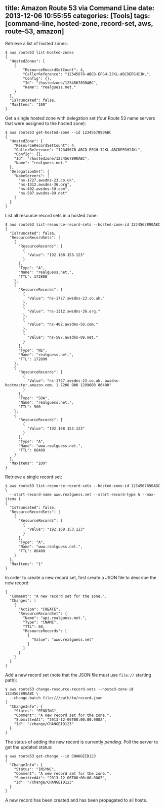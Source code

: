 title: Amazon Route 53 via Command Line
date: 2013-12-06 10:55:55
categories: [Tools]
tags: [command-line, hosted-zone, record-set, aws, route-53, amazon]
---

Retrieve a list of hosted zones:

```
$ aws route53 list-hosted-zones          
{
  "HostedZones": [
    {
        "ResourceRecordSetCount": 4,
        "CallerReference": "12345678-ABCD-EFGH-IJKL-ABCDEFGHIJKL",
        "Config": {},
        "Id": "/hostedzone/1234567890ABC",
        "Name": "realguess.net."
    }
  ], 
  "IsTruncated": false, 
  "MaxItems": "100"
}
```

Get a single hosted zone with delegation set (four Route 53 name servers that were assigned to the hosted zone):

```
$ aws route53 get-hosted-zone --id 1234567890ABC
{
  "HostedZone": {
    "ResourceRecordSetCount": 4,
    "CallerReference": "12345678-ABCD-EFGH-IJKL-ABCDEFGHIJKL",
    "Config": {},
    "Id": "/hostedzone/1234567890ABC",
    "Name": "realguess.net."
  },
  "DelegationSet": {
    "NameServers": [
      "ns-1727.awsdns-23.co.uk",
      "ns-1312.awsdns-36.org",
      "ns-402.awsdns-50.com",
      "ns-587.awsdns-09.net"
    ]
  }
}
```

List all resource record sets in a hosted zone:

```
$ aws route53 list-resource-record-sets --hosted-zone-id 1234567890ABC
{
  "IsTruncated": false,
  "ResourceRecordSets": [
    {
      "ResourceRecords": [
        {
          "Value": "192.168.153.123"
        }
      ],
      "Type": "A",
      "Name": "realguess.net.",
      "TTL": 172800
    },
    {
      "ResourceRecords": [
        {
          "Value": "ns-1727.awsdns-23.co.uk."
        },
        {
          "Value": "ns-1312.awsdns-36.org."
        },
        {
          "Value": "ns-402.awsdns-50.com."
        },
        {
          "Value": "ns-587.awsdns-09.net."
        }
      ], 
      "Type": "NS",
      "Name": "realguess.net.",
      "TTL": 172800
    }, 
    {
      "ResourceRecords": [
        {
          "Value": "ns-1727.awsdns-23.co.uk. awsdns-hostmaster.amazon.com. 1 7200 900 1209600 86400"
        }
      ], 
      "Type": "SOA",
      "Name": "realguess.net.",
      "TTL": 900
    },
    {
      "ResourceRecords": [
        {
          "Value": "192.168.153.123"
        }
      ],
      "Type": "A",
      "Name": "www.realguess.net.",
      "TTL": 86400
    }
  ],
  "MaxItems": "100"
}
```

Retrieve a single record set:

```
$ aws route53 list-resource-record-sets --hosted-zone-id 1234567890ABC \
  --start-record-name www.realguess.net --start-record-type A --max-items 1
{
  "IsTruncated": false,
  "ResourceRecordSets": [
    {
      "ResourceRecords": [
        {
          "Value": "192.168.153.123"
        }
      ],
      "Type": "A",
      "Name": "www.realguess.net.",
      "TTL": 86400
    }
  ],
  "MaxItems": "1"
}
```

In order to create a new record set, first create a JSON file to describe the new record:

```
{
  "Comment": "A new record set for the zone.",
  "Changes": [
    {
      "Action": "CREATE",
      "ResourceRecordSet": {
        "Name": "api.realguess.net.",
        "Type": "CNAME",
        "TTL": 60,
        "ResourceRecords": [
          {
            "Value": "www.realguess.net"
          }
        ]
      }
    }
  ]
}
```

Add a new record set (note that the JSON file must use `file://` starting path):

```
$ aws route53 change-resource-record-sets --hosted-zone-id 1234567890ABC \
  --change-batch file:///path/to/record.json
{
  "ChangeInfo": {
    "Status": "PENDING",
    "Comment": "A new record set for the zone.",
    "SubmittedAt": "2013-12-06T00:00:00.000Z",
    "Id": "/change/CHANGEID123"
  }
}
```

The status of adding the new record is currently _pending_. Poll the server to get the updated status:

```
$ aws route53 get-change --id CHANGEID123
{
  "ChangeInfo": {
    "Status": "INSYNC",
    "Comment": "A new record set for the zone.",
    "SubmittedAt": "2013-12-06T00:00:00.000Z",
    "Id": "/change/CHANGEID123"
  }
}
```

A new record has been created and has been propagated to all hosts.
